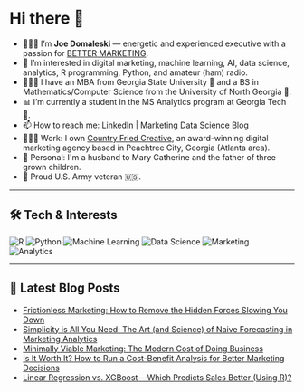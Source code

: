 # Hi there 👋

- 🙋🏻‍♂️ I’m **Joe Domaleski** — energetic and experienced executive with a passion for [BETTER MARKETING](https://blog.marketingdatascience.ai/a-better-marketing-manifesto-24b6541a6cb9).
- 👀 I’m interested in digital marketing, machine learning, AI, data science, analytics, R programming, Python, and amateur (ham) radio.
- 👨🏻‍🎓 I have an MBA from Georgia State University 🐾 and a BS in Mathematics/Computer Science from the University of North Georgia 🦅.
- 📊 I’m currently a student in the MS Analytics program at Georgia Tech 🐝.
- 📫 How to reach me: [LinkedIn](https://www.linkedin.com/in/joedom/) | [Marketing Data Science Blog](https://blog.marketingdatascience.ai)
- 👨🏻‍💻 Work: I own [Country Fried Creative](https://countryfriedcreative.com), an award-winning digital marketing agency based in Peachtree City, Georgia (Atlanta area).
- 🏡 Personal: I'm a husband to Mary Catherine and the father of three grown children.
- 🫡 Proud U.S. Army veteran 🇺🇸.

---

## 🛠️ Tech & Interests

![R](https://img.shields.io/badge/R-276DC3?style=for-the-badge&logo=r&logoColor=white)
![Python](https://img.shields.io/badge/Python-3776AB?style=for-the-badge&logo=python&logoColor=white)
![Machine Learning](https://img.shields.io/badge/Machine_Learning-FF6F00?style=for-the-badge)
![Data Science](https://img.shields.io/badge/Data_Science-4CAF50?style=for-the-badge)
![Marketing](https://img.shields.io/badge/Marketing-0077B5?style=for-the-badge)
![Analytics](https://img.shields.io/badge/Analytics-03A9F4?style=for-the-badge)

---

## 📝 Latest Blog Posts
<!-- BLOG-POST-LIST:START -->
- [Frictionless Marketing: How to Remove the Hidden Forces Slowing You Down](https://medium.com/@marketingdatascience/frictionless-marketing-how-to-remove-the-hidden-forces-slowing-you-down-14cc437eaf97?source=rss-3e624457f65a------2)
- [Simplicity is All You Need: The Art &lpar;and Science&rpar; of Naive Forecasting in Marketing Analytics](https://medium.com/@marketingdatascience/simplicity-is-all-you-need-the-art-and-science-of-naive-forecasting-in-marketing-analytics-9c9bba859940?source=rss-3e624457f65a------2)
- [Minimally Viable Marketing: The Modern Cost of Doing Business](https://medium.com/@marketingdatascience/minimally-viable-marketing-the-modern-cost-of-doing-business-954ce7c89389?source=rss-3e624457f65a------2)
- [Is It Worth It? How to Run a Cost-Benefit Analysis for Better Marketing Decisions](https://medium.com/@marketingdatascience/is-it-worth-it-how-to-run-a-cost-benefit-analysis-for-better-marketing-decisions-5a8dd38216e2?source=rss-3e624457f65a------2)
- [Linear Regression vs. XGBoost — Which Predicts Sales Better &lpar;Using R&rpar;?](https://medium.com/@marketingdatascience/linear-regression-vs-xgboost-which-predicts-sales-better-using-r-3bdf5aaab6bc?source=rss-3e624457f65a------2)
<!-- BLOG-POST-LIST:END -->
